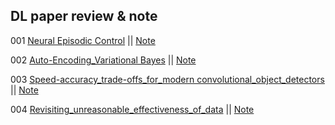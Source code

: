## DL paper review & note

001  [Neural Episodic Control](./DL_paper/001_Neural_Episodic_Control/1703.01988.pdf)   || [Note](./DL_paper/001_Neural_Episodic_Control/Neural_Episodic_Control.ipynb) 

002  [Auto-Encoding_Variational Bayes](./DL_paper/002_Auto_Encoding_Variational_Bayes/1312.6114.pdf)   ||   [Note](./DL_paper/002_Auto_Encoding_Variational_Bayes/002_Auto-Encoding_Variational_Bayes.md) 

003 [Speed-accuracy_trade-offs_for_modern convolutional_object_detectors](./DL_paper/003_Speed-accuracy_trade-offs_for_modern_convolutional_object_detectors/1611.10012.pdf)  ||  [Note](./DL_paper/003_Speed-accuracy_trade-offs_for_modern_convolutional_object_detectors/170622_Object_Detection_Tensorflow_API.pdf)

004 [Revisiting_unreasonable_effectiveness_of_data](./DL_paper/004_Revisiting_unreasonable_effectiveness_of_data/1707.02968.pdf)   ||  [Note](./DL_paper/004_Revisiting_unreasonable_effectiveness_of_data/revisiting_unreasonable_effectiveness_of_data.pdf)



